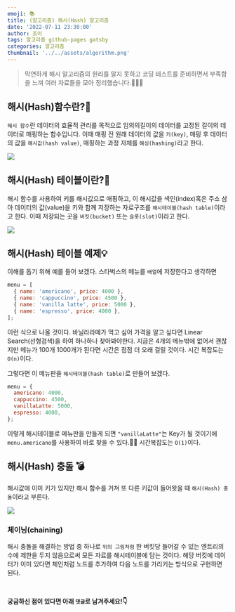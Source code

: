 ```yaml
---
emoji: 📚
title: (알고리즘) 해시(Hash) 알고리즘
date: '2022-07-11 23:30:00'
author: 조이
tags: 알고리즘 github-pages gatsby
categories: 알고리즘
thumbnail: '../../assets/algorithm.png'
---
```


> 막연하게 해시 알고리즘의 원리를 알지 못하고 코딩 테스트를 준비하면서 부족함을 느껴 여러 자료들을 모아 정리했습니다.🧑🏻‍💻

## 해시(Hash)함수란?🧐

`해시 함수`란 데이터의 효율적 관리를 목적으로 임의의길이의 데이터를 고정된 길이의 데이터로 매핑하는 함수입니다. 이때 매핑 전 원래 데이터의 값을 `키(key)`, 매핑 후 데이터의 값을 `해시값(hash value)`, 매핑하는 과정 자체를 `해싱(hashing)`라고 한다.

![](https://images.velog.io/images/jooyoung/post/0d43e3b0-23ff-4a46-b052-aa7325d85bf8/image.png)

## 해시(Hash) 테이블이란?🤔

해시 함수를 사용하여 키를 해시값으로 매핑하고, 이 해시값을 색인(index)혹은 주소 삼아 데이터의 값(value)을 키와 함께 저장하는 자료구조를 `해시테이블(hash table)`이라고 한다. 이때 저장되는 곳을 `버킷(bucket)` 또는 `슬롯(slot)`이라고 한다.

![](https://images.velog.io/images/jooyoung/post/8abc9bfd-e267-4dc7-be05-ad26777ee860/EMW1YZP.png)

## 해시(Hash) 테이블 예제💡

이해를 돕기 위해 예를 들어 보겠다. 스타벅스의 메뉴를 `배열`에 저장한다고 생각하면

```javascript
menu = [
  { name: 'americano', price: 4000 },
  { name: 'cappuccino', price: 4500 },
  { name: 'vanilla latte', price: 5000 },
  { name: 'espresso', price: 4000 },
];
```

이런 식으로 나올 것이다. 바닐라라떼가 먹고 싶어 가격을 알고 싶다면 Linear Search(선형검색)을 하여 하나하나 찾아봐야한다. 지금은 4개의 메뉴밖에 없어서 괜찮지만 메뉴가 100개 1000개가 된다면 시간은 점점 더 오래 걸릴 것이다. 시간 복잡도는 `O(n)`이다.

그렇다면 이 메뉴판을 `해시테이블(hash table)`로 만들어 보겠다.

```javascript
menu = {
  americano: 4000,
  cappuccino: 4500,
  vanillaLatte: 5000,
  espresso: 4000,
};
```

이렇게 해시테이블로 메뉴판을 만들게 되면 `"vanillaLatte"`는 Key가 될 것이기에 `menu.americano`를 사용하여 바로 찾을 수 있다.👍🏻 시간복잡도는 `O(1)`이다.

## 해시(Hash) 충돌 💣

해시값에 이미 키가 있지만 해시 함수를 거쳐 또 다른 키값이 들어왓을 때 `해시(Hash) 충돌`이라고 부른다.

![](https://images.velog.io/images/jooyoung/post/942a8ecc-4192-4a09-80db-2165cbe14e61/7PTT8dT.png)

### 체이닝(chaining)

해시 충돌을 해결하는 방법 중 하나로 `위의 그림처럼` 한 버킷당 들어갈 수 있는 엔트리의 수에 제한을 두지 않음으로써 모든 자료를 해시테이블에 담는 것이다. 해당 버킷에 데이터가 이미 있다면 체인처럼 노드를 추가하여 다음 노드를 가리키는 방식으로 구현하면 된다.

<br/>

**궁금하신 점이 있다면 아래 `댓글`로 남겨주세요!👇**

```toc

```
